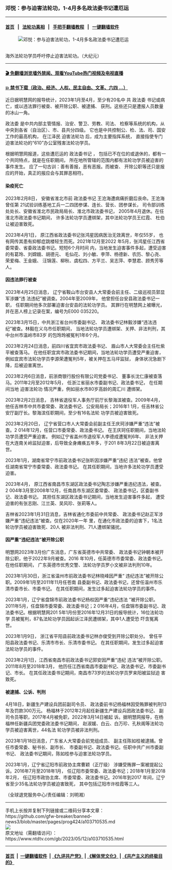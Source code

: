 ### 邓悦：参与迫害法轮功，1-4月多名政法委书记遭厄运
------------------------

#### [首页](https://github.com/gfw-breaker/banned-news3/blob/master/README.md) &nbsp;&nbsp;|&nbsp;&nbsp; [法轮功真相](https://github.com/begood0513/basic/blob/master/README.md)  &nbsp;&nbsp;|&nbsp;&nbsp; [手把手翻墙教程](https://github.com/gfw-breaker/guides/wiki)  &nbsp;&nbsp;|&nbsp;&nbsp; [一键翻墙软件](https://github.com/gfw-breaker/nogfw/blob/master/README.md)  



<div><div class="featured_image">
 <figure>
  <img alt="邓悦：参与迫害法轮功，1-4月多名政法委书记遭厄运" src="https://i.ntdtv.com/assets/uploads/2023/03/id103680100-1907181540511973-600x400-3-600x400-800x450.jpeg"/>
 </figure><br/>
 <span class="caption">
  海外法轮功学员呼吁停止迫害法轮功。（大纪元）
 </span>
</div>
</div><hr/>

#### [ 🎬  免翻墙浏览墙外禁闻、观看YouTube热门视频及电视直播](https://github.com/gfw-breaker/HelloWorld)

#### [ 💥  禁书下载（政治、经济、人权、民主自由、文革、六四 ...）](https://github.com/gfw-breaker/books/blob/master/README.md)

<div><div class="post_content" itemprop="articleBody">
 <p>
  近日据明慧网的报导统计，2023年1月至4月，至少有20名中 共
  <ok href="https://www.ntdtv.com/gb/政法委.htm">
   政法委
  </ok>
  书记或病亡，或以违法罪行被查、被开除公职、被逮捕、 获刑。这些还只是遭报人员数量的冰山一角。
 </p>
 <p>
  <ok href="https://www.ntdtv.com/gb/政法委.htm">
   政法委
  </ok>
  是中共内部主管情报、治安、警卫、劳教、司法、 检察等系统的机构，从中央到各省（自治区）、市、县共分四级。 它也是中共控制公、检、法、司、国安工作的最高机构， 在江泽民
  <ok href="https://www.ntdtv.com/gb/迫害法轮功.htm">
   迫害法轮功
  </ok>
  后，成为主要指挥系统， 直接指使专门迫害法轮功的“610”办公室残害法轮功学员。
 </p>
 <p>
  根据明慧网报道，这些遭厄运的
  <ok href="https://www.ntdtv.com/gb/政法委书记.htm">
   政法委书记
  </ok>
  ， 包括已不在位的或退休的，都有一个共同特点，就是在任职期间， 所在地所管辖的范围内都有法轮功学员被迫害的事件发生。 应了一句古训：善有善报，恶有恶报。而被查、 开除公职等还只是报应的开始，真正的报应会与其罪恶相符。
 </p>
 <h4>
  <ok href="https://www.ntdtv.com/gb/染疫死亡.htm">
   染疫死亡
  </ok>
 </h4>
 <p>
  2023年2月8日， 安徽省淮北市前
  <ok href="https://www.ntdtv.com/gb/政法委书记.htm">
   政法委书记
  </ok>
  王沧海遭病痛折磨后丧命。王沧海曾任第 21试验训练基地工兵一二四团参谋、连长、营长、团参谋长， 司令部训练处处长、安徽省淮北市民政局局长、淮北市政法委书记， 2005年4月退休。在任淮北市政法委书记期间， 许多法轮功学员遭绑架，其中法轮功学员王红霞、 杜伯让被迫害致死。
 </p>
 <p>
  2023年4月1日， 原江西省政法委书记张鸿星因病医治无效离世，年仅55岁， 也有网传其患有抑郁症跳楼轻生而死。2021年12月至2022 年5月，张鸿星任江西省委常委、省委政法委书记。短短6个月时间 内，当地发生迫害事件多起，遭受迫害的有葛玲、刘嫦娥、胡德元、 毛仙花、刘小敏、李萍、杨德新、农历、黎心尧、荣爱梅、王金娥、 汪锦莲、柳秋、虞松四、方平兰、吴志萍、李慧君、顾秀芳等人。
 </p>
 <h4>
  因违法罪行被查
 </h4>
 <p>
  2023年4月25日消息， 辽宁省鞍山市台安县人大常委会前主任、二级巡视员郭显军涉嫌“违 法违纪”被调查。2004年至2009年， 他曾担任台安县政法委书记一职， 任职期间他多次部署迫害台安县的法轮功学员。 其罪行在明慧网上被曝光，并在恶人榜上记录在案，编号为E000 035220。
 </p>
 <p>
  2023年3月15日，中共浙江省台州市委副书记、 政法委书记林毅涉嫌“违法违纪”被查。林毅在义乌市任职期间， 当地法轮功学员遭绑架、关押、非法判刑，其中台州市温岭市83岁 的包玲玲被冤判1年6个月。
 </p>
 <p>
  2023年2月24日消息，前四川省宜宾市政法委书记、 眉山市人大常委会主任杜紫平被查落马。 在他任职宜宾市政法委书记期间，当地法轮功学员遭受严重迫害， 例如宜宾市法轮功学员李源荣遭冤判5年，被关押在五马坪监狱， 身体状况急剧下降，后被迫害离世。
 </p>
 <p>
  2023年2月6日消息，前浙商银行股份有限公司党委书记、 董事长沈仁康被查落马。2011年2月至2012年5月， 任浙江省丽水市委副书记、政法委书记， 在任期间当地
  <ok href="https://www.ntdtv.com/gb/迫害法轮功.htm">
   迫害法轮功
  </ok>
  情况严重，例如丽水市80岁高龄的周汇川 遭绑架。
 </p>
 <p>
  2023年2月2日消息， 吉林省退役军人事务厅前厅长黎海滨被查。2009年4月， 他任吉林市中共市委常委、政法委书记、公安局局长；2016年1 1月，任吉林省公安厅副厅长。黎海滨任职期间，至少有16名法轮 功学员被迫害致死。
 </p>
 <p>
  2023年2月20日， 辽宁省营口市人大常委会前副主任王庆珂涉嫌严重“违法”被查。2 014年12月，任营口市委常委、政法委书记。 在王庆珂任职期间，当地法轮功学员遭受严重迫害。 例如辽宁省盖州市退役军人李德成遭冤判6年、 非法关押在大连南关岭监狱迫害，后导致全身瘫痪五年多，于201 8年3月22日被迫害离世。
 </p>
 <p>
  2023年1月，湖南省常宁市前政法委书记张昕因涉嫌严重“违纪 违法”被查。他曾任湖南省常宁市委常委、政法委书记。 在其任职期间，当地许多法轮功学员遭受迫害。
 </p>
 <p>
  2023年4月， 原江西省南昌市东湖区政法委书记陶志涉嫌严重违纪违法，被查。2 004年3月至2008年12月，任南昌市东湖区委常委、 政法委书记，区委副书记、政法委书记。 其担任东湖区政法委书记期间，当地发生迫害事件多起， 遭受迫害的有张志刚、江兰英、吴风珍、张莉等人。
 </p>
 <p>
  吉林省2023年1月31日消息，吉林省通化市委前中共常委、 政法委书记赵正军涉嫌严重“违纪违法”被查。仅在2020年一年 里，在通化市政法委的迫害下，1名法轮功学员被迫害致死、20人 被非法判刑、71人遭绑架骚扰。
 </p>
 <h4>
  因严重“违纪违法”被开除公职
 </h4>
 <p>
  明慧网2023年3月份广东消息，广东省英德市中共常委、 政法委书记钟朝本被开除公职，他于2022年9月被查。2016 年10月，任英德市市委常委、政法委书记。在他任职期间， 广东英德市优秀交警、法轮功学员罗小文被非法判刑10年。
 </p>
 <p>
  2023年1月30日，浙江省温州市前政法委书记林晓峰因严重“ 违纪违法”被开除公职。2009年1月至2011年11月任苍南 县委副书记、政法委书记，还曾任温州市乐清市委市长、市委书记。 在其任职期间，发生过多起迫害法轮功学员的事件。
 </p>
 <p>
  2023年1月，辽宁省盘锦市前政法委书记杨权因严重“违纪违法 ”被开除公职。2011年5月，任盘锦市委常委、政法委书记；2 016年4月，任盘锦市委副书记、政法委书记。根据明慧网201 5年1月份至2016年12月31日的报导统计，16位法轮功学 员被冤判，87名法轮功学员因起诉江泽民遭绑架，其中1人遭受恐 吓含冤离世。
 </p>
 <p>
  2023年1月9日， 浙江省平阳县前政法委书记林亦俊受到开除公职处分。 曾任平阳县政法委书记、乐清市市长、乐清市委书记。 在其任职期间，发生过多起迫害法轮功学员的事件。
 </p>
 <p>
  2023年2月1日，江西省南昌市前政法委书记郭安因严重“违纪 违法”被开除公职。2011年8月至2018年3月， 他历任江西省南昌市委副书记、政法委书记，市委副书记、市长。 在其任政法委书记期间，南昌市73岁的法轮功学员罗来阳被监狱迫 害致死。
 </p>
 <h4>
  被逮捕、公诉、判刑
 </h4>
 <p>
  4月18日，新疆生产建设兵团前副司令员、 政法委前书记杨福林因受贿罪被判刑13年及罚款300万元。 杨福林于2012年2月起任新疆生产建设兵团政法委书记、 副司令员等职，2017年4月被免职，2022年3月14日被起 诉。据明慧网报导，在杨福林任新疆兵团党委政法委书记期间， 赵淑媛、白云、白万珍、孔秋阁等法轮功学员被迫害离世，44名法 轮功学员被非法判刑。
 </p>
 <p>
  2023年1月18日消息，广东省人大常委会前党组成员、 副主任陈如桂被逮捕。曾任市委常委、秘书长、副市长、 市委副书记、政法委书记。任职中共广州市委副书记、 政法委书记期间，陈如桂参与迫害法轮功学员。
 </p>
 <p>
  2023年1月，辽宁省辽阳市前政协主席曹颖（正厅级） 涉嫌受贿罪一案被提起公诉。2016年7月至2018年1月， 任辽阳市委常委、政法委书记；2018年1月至2018年2月， 任辽阳市政协主席、市委常委、政法委书记。2016年到2017 年间，辽宁省至少35名法轮功学员被迫害致死， 其中包括辽阳市许桂霞等三人。
 </p>
 <p>
  （全球退党服务中心/责任编辑：刘明湘）
 </p>
 <div class="single_ad">
 </div>
</div>
</div>
<hr/>
手机上长按并复制下列链接或二维码分享本文章：<br/>
https://github.com/gfw-breaker/banned-news3/blob/master/pages/prog424/a103710535.md <br/>
<a href='https://github.com/gfw-breaker/banned-news3/blob/master/pages/prog424/a103710535.md'><img src='https://github.com/gfw-breaker/banned-news3/blob/master/pages/prog424/a103710535.md.png'/></a> <br/>
原文地址（需翻墙访问）：https://www.ntdtv.com/gb/2023/05/12/a103710535.html


------------------------
#### [首页](https://github.com/gfw-breaker/banned-news3/blob/master/README.md) &nbsp;|&nbsp; [一键翻墙软件](https://github.com/gfw-breaker/nogfw/blob/master/README.md) &nbsp;| [《九评共产党》](https://github.com/gfw-breaker/9ping.md/blob/master/README.md#九评之一评共产党是什么) | [《解体党文化》](https://github.com/gfw-breaker/jtdwh.md/blob/master/README.md) | [《共产主义的终极目的》](https://github.com/gfw-breaker/gczydzjmd.md/blob/master/README.md)


<img src='http://gfw-breaker.win/banned-news3/pages/prog424/a103710535.md' width='0px' height='0px'/>